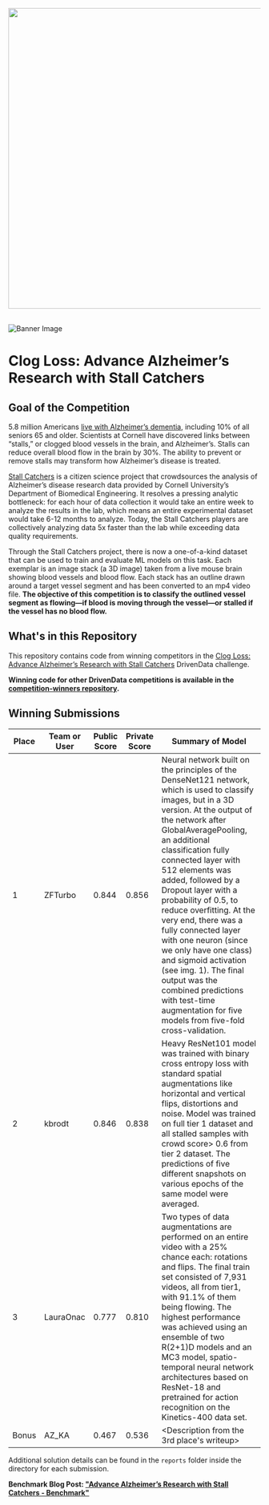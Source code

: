 [<img src='https://s3.amazonaws.com/drivendata-public-assets/logo-white-blue.png' width='600'>](https://www.drivendata.org/)
<br><br>

![Banner Image](https://www.drivendata.co/images/stallcatchers-vessels.jpg)

# Clog Loss: Advance Alzheimer’s Research with Stall Catchers

## Goal of the Competition

5.8 million Americans [live with Alzheimer’s dementia](https://www.alz.org/alzheimers-dementia/facts-figures), including 10% of all seniors 65 and older. Scientists at Cornell have discovered links between “stalls,” or clogged blood vessels in the brain, and Alzheimer’s. Stalls can reduce overall blood flow in the brain by 30%. The ability to prevent or remove stalls may transform how Alzheimer’s disease is treated.

[Stall Catchers](https://stallcatchers.com/main) is a citizen science project that crowdsources the analysis of Alzheimer’s disease research data provided by Cornell University’s Department of Biomedical Engineering. It resolves a pressing analytic bottleneck: for each hour of data collection it would take an entire week to analyze the results in the lab, which means an entire experimental dataset would take 6-12 months to analyze. Today, the Stall Catchers players are collectively analyzing data 5x faster than the lab while exceeding data quality requirements.

Through the Stall Catchers project, there is now a one-of-a-kind dataset that can be used to train and evaluate ML models on this task. Each exemplar is an image stack (a 3D image) taken from a live mouse brain showing blood vessels and blood flow. Each stack has an outline drawn around a target vessel segment and has been converted to an mp4 video file. **The objective of this competition is to classify the outlined vessel segment as flowing—if blood is moving through the vessel—or stalled if the vessel has no blood flow.**

## What's in this Repository

This repository contains code from winning competitors in the [Clog Loss: Advance Alzheimer’s Research with Stall Catchers](https://www.drivendata.org/competitions/65/clog-loss-alzheimers-research/) DrivenData challenge.

**Winning code for other DrivenData competitions is available in the [competition-winners repository](https://github.com/drivendataorg/competition-winners).**

## Winning Submissions

Place | Team or User | Public Score | Private Score | Summary of Model
----- | ------------ | ---   | ---   | ---
1     | ZFTurbo      | 0.844 | 0.856 | Neural network built on the principles of the DenseNet121 network, which is used to classify images, but in a 3D version. At the output of the network after GlobalAveragePooling, an additional classification fully connected layer with 512 elements was added, followed by a Dropout layer with a probability of 0.5, to reduce overfitting. At the very end, there was a fully connected layer with one neuron (since we only have one class) and sigmoid activation (see img. 1). The final output was the combined predictions with test-time augmentation for five models from five-fold cross-validation.
2     | kbrodt       | 0.846 | 0.838 | Heavy ResNet101 model was trained with binary cross entropy loss with standard spatial augmentations like horizontal and vertical flips, distortions and noise. Model was trained on full tier 1 dataset and all stalled samples with crowd score> 0.6 from tier 2 dataset. The predictions of five different snapshots on various epochs of the same model were averaged.
3     | LauraOnac    | 0.777 | 0.810 | Two types of data augmentations are performed on an entire video with a 25% chance each: rotations and flips. The final train set consisted of 7,931 videos, all from tier1, with 91.1% of them being flowing. The highest performance was achieved using an ensemble of two R(2+1)D models and an MC3 model, spatio-temporal neural network architectures based on ResNet-18 and pretrained for action recognition on the Kinetics-400 data set.
Bonus | AZ_KA        | 0.467 | 0.536 | <Description from the 3rd place's writeup>

Additional solution details can be found in the `reports` folder inside the directory for each submission.

**Benchmark Blog Post: ["Advance Alzheimer’s Research with Stall Catchers - Benchmark"](https://www.drivendata.co/blog/stall-catchers-alzheimers-benchmark/)**
